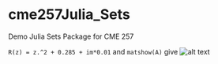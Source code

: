 # cme257Julia_Sets
Demo Julia Sets Package for CME 257

``R(z) = z.^2 + 0.285 + im*0.01`` and ``matshow(A)`` give
![alt text](https://github.com/sanm/cme257Julia_Sets/png/matshowA.png "An example fractal pattern")
